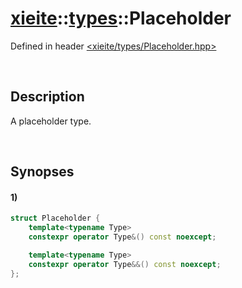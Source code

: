 # [xieite](../xieite.md)\:\:[types](../types.md)\:\:Placeholder
Defined in header [<xieite/types/Placeholder.hpp>](../../include/xieite/types/Placeholder.hpp)

&nbsp;

## Description
A placeholder type.

&nbsp;

## Synopses
#### 1)
```cpp
struct Placeholder {
    template<typename Type>
    constexpr operator Type&() const noexcept;

    template<typename Type>
    constexpr operator Type&&() const noexcept;
};
```
